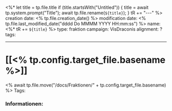 
<%* 
let title = tp.file.title 
if (title.startsWith("Untitled")) {
title = await tp.system.prompt("Title"); 
await tp.file.rename(`${title}`); 
} tR += "---" 
%>
creation date: <% tp.file.creation_date() %> 
modification date: <% tp.file.last_modified_date("dddd Do MMMM YYYY HH:mm:ss") %> 
name: <%* tR += `${title}` %>
type: fraktion
campaign: VisDraconis
alignment: ?
tags:

--- 

# [[<% tp.config.target_file.basename %>]]
<% await tp.file.move("/docs/Fraktionen/" + tp.config.target_file.basename) %>
Tags: 


### Informationen:
